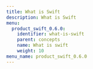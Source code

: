 ```yaml
---
title: What is Swift
description: What is Swift
menu:
  product_swift_0.6.0:
    identifier: what-is-swift
    parent: concepts
    name: What is swift
    weight: 10
menu_name: product_swift_0.6.0
---
```

